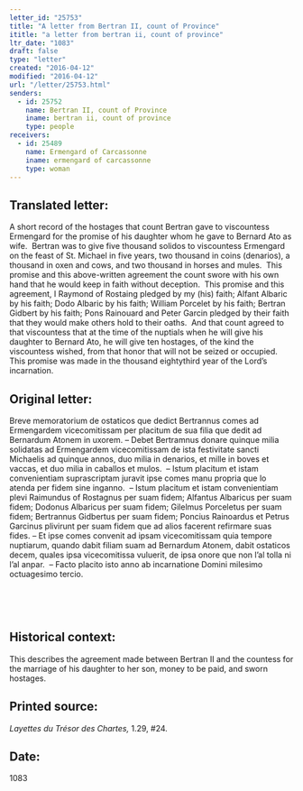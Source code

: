 ```yaml
---
letter_id: "25753"
title: "A letter from Bertran II, count of Province"
ititle: "a letter from bertran ii, count of province"
ltr_date: "1083"
draft: false
type: "letter"
created: "2016-04-12"
modified: "2016-04-12"
url: "/letter/25753.html"
senders:
  - id: 25752
    name: Bertran II, count of Province
    iname: bertran ii, count of province
    type: people
receivers:
  - id: 25489
    name: Ermengard of Carcassonne
    iname: ermengard of carcassonne
    type: woman
---
```

<h2> Translated letter:</h2><p>A short record of the hostages that count Bertran gave to viscountess Ermengard for the promise of his daughter whom he gave to Bernard Ato as wife.&nbsp; Bertran was to give five thousand solidos to viscountess Ermengard on the feast of St. Michael in five years, two thousand in coins (denarios), a thousand in oxen and cows, and two thousand in horses and mules.&nbsp; This promise and this above-written agreement the count swore with his own hand that he would keep in faith without deception.&nbsp; This promise and this agreement, I Raymond of Rostaing pledged by my (his) faith; Alfant Albaric by his faith; Dodo Albaric by his faith; William Porcelet by his faith; Bertran Gidbert by his faith; Pons Rainouard and Peter Garcin pledged by their faith that they would make others hold to their oaths.&nbsp; And that count agreed to that viscountess that at the time of the nuptials when he will give his daughter to Bernard Ato, he will give ten hostages, of the kind the viscountess wished, from that honor that will not be seized or occupied.&nbsp; This promise was made in the thousand eightythird year of the Lord’s incarnation. &nbsp;</p><h2 class="mt-4"> Original letter:</h2><p>Breve memoratorium de ostaticos que dedict Bertrannus comes ad Ermengardem vicecomitissam per placitum de sua filia que dedit ad Bernardum Atonem in uxorem. – Debet Bertramnus donare quinque milia solidatas ad Ermengardem vicecomitissam de ista festivitate sancti Michaelis ad quinque annos, duo milia in denarios, et mille in boves et vaccas, et duo milia in caballos et mulos.&nbsp; – Istum placitum et istam convenientiam suprascriptam juravit ipse comes manu propria que lo atenda per fidem sine inganno.&nbsp; – Istum placitum et istam convenientiam plevi Raimundus of Rostagnus per suam fidem; Alfantus Albaricus per suam fidem; Dodonus Albaricus per suam fidem; Gilelmus Porceletus per suam fidem; Bertrannus Gidbertus per suam fidem; Poncius Rainoardus et Petrus Garcinus plivirunt per suam fidem que ad alios facerent refirmare suas fides. – Et ipse comes convenit ad ipsam vicecomitissam quia tempore nuptiarum, quando dabit filiam suam ad Bernardum Atonem, dabit ostaticos decem, quales ipsa vicecomitissa vuluerit, de ipsa onore que non l’al tolla ni l’al anpar.&nbsp; – Facto placito isto anno ab incarnatione Domini milesimo octuagesimo tercio.</p><p>&nbsp;</p><p>&nbsp;</p><h2 class="mt-4"> Historical context:</h2><p>This describes the agreement made between Bertran II and the countess for the marriage of his daughter to her son, money to be paid, and sworn hostages.</p><h2 class="mt-4"> Printed source:</h2><p><i>Layettes du Trésor des Chartes,&nbsp;</i>1.29, #24.</p><h2 class="mt-4"> Date:</h2>1083